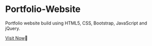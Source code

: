 # Portfolio-Website
Portfolio website build using HTML5, CSS, Bootstrap,  JavaScript and jQuery.

 [Visit Now]():rocket:

